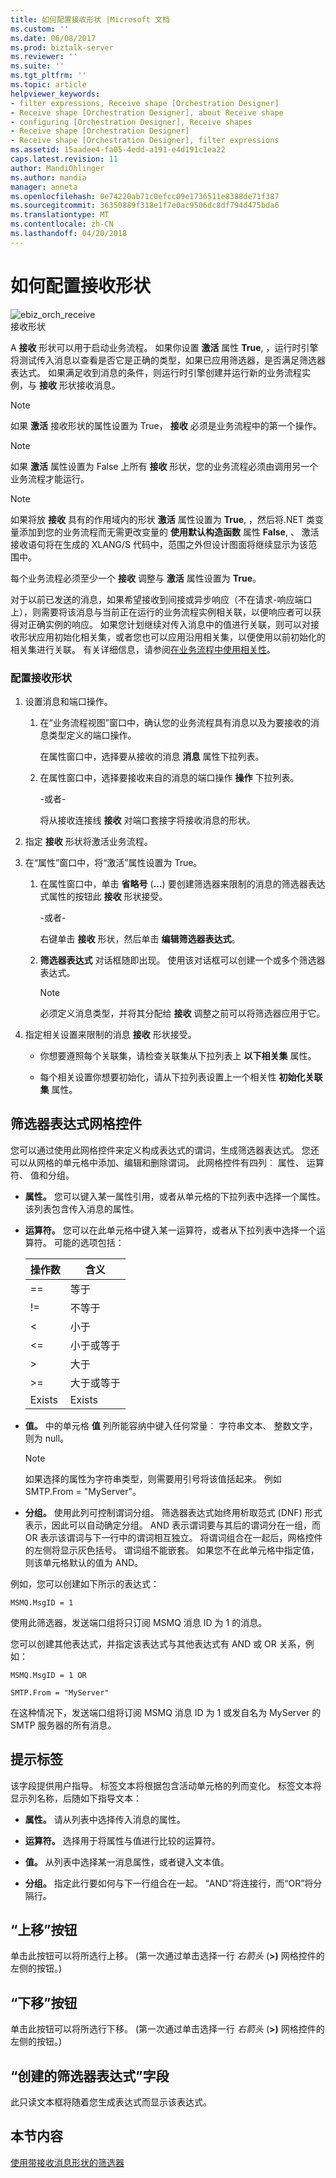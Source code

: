 ```yaml
---
title: 如何配置接收形状 |Microsoft 文档
ms.custom: ''
ms.date: 06/08/2017
ms.prod: biztalk-server
ms.reviewer: ''
ms.suite: ''
ms.tgt_pltfrm: ''
ms.topic: article
helpviewer_keywords:
- filter expressions, Receive shape [Orchestration Designer]
- Receive shape [Orchestration Designer], about Receive shape
- configuring [Orchestration Designer], Receive shapes
- Receive shape [Orchestration Designer]
- Receive shape [Orchestration Designer], filter expressions
ms.assetid: 15aadee4-fa05-4edd-a191-e4d191c1ea22
caps.latest.revision: 11
author: MandiOhlinger
ms.author: mandia
manager: anneta
ms.openlocfilehash: 0e74220ab71c0efcc09e1736511e8388de71f387
ms.sourcegitcommit: 36350889f318e1f7e0ac9506dc8df794d475bda6
ms.translationtype: MT
ms.contentlocale: zh-CN
ms.lasthandoff: 04/20/2018
---
```

# <a name="how-to-configure-the-receive-shape"></a>如何配置接收形状
![](../core/media/ebiz-orch-receive.gif "ebiz_orch_receive")  
接收形状  
  
 A **接收** 形状可以用于启动业务流程。 如果你设置 **激活** 属性 **True**, ，运行时引擎将测试传入消息以查看是否它是正确的类型，如果已应用筛选器，是否满足筛选器表达式。 如果满足收到消息的条件，则运行时引擎创建并运行新的业务流程实例，与 **接收** 形状接收消息。  
  
> [!NOTE]
>  如果 **激活** 接收形状的属性设置为 True， **接收** 必须是业务流程中的第一个操作。  
  
> [!NOTE]
>  如果 **激活** 属性设置为 False 上所有 **接收** 形状，您的业务流程必须由调用另一个业务流程才能运行。  
  
> [!NOTE]
>  如果将放 **接收** 具有的作用域内的形状 **激活** 属性设置为 **True**, ，然后将.NET 类变量添加到您的业务流程而无需更改变量的 **使用默认构造函数** 属性 **False**, 、 激活接收语句将在生成的 XLANG/S 代码中，范围之外但设计图面将继续显示为该范围中。  
  
 每个业务流程必须至少一个 **接收** 调整与 **激活** 属性设置为 **True**。  
  
 对于以前已发送的消息，如果希望接收到间接或异步响应（不在请求-响应端口上），则需要将该消息与当前正在运行的业务流程实例相关联，以便响应者可以获得对正确实例的响应。 如果您计划继续对传入消息中的值进行关联，则可以对接收形状应用初始化相关集，或者您也可以应用沿用相关集，以便使用以前初始化的相关集进行关联。 有关详细信息，请参阅[在业务流程中使用相关性](../core/using-correlations-in-orchestrations.md)。  
  
### <a name="to-configure-a-receive-shape"></a>配置接收形状  
  
1.  设置消息和端口操作。  
  
    1.  在“业务流程视图”窗口中，确认您的业务流程具有消息以及为要接收的消息类型定义的端口操作。  
  
         在属性窗口中，选择要从接收的消息 **消息** 属性下拉列表。  
  
    2.  在属性窗口中，选择要接收来自的消息的端口操作 **操作** 下拉列表。  
  
         -或者-  
  
         将从接收连接线 **接收** 对端口套接字将接收消息的形状。  
  
2.  指定 **接收** 形状将激活业务流程。  
  
3.  在“属性”窗口中，将“激活”属性设置为 True。  
  
    1.  在属性窗口中，单击 **省略号** (**...**) 要创建筛选器来限制的消息的筛选器表达式属性的按钮此 **接收** 形状接受。  
  
         -或者-  
  
         右键单击 **接收** 形状，然后单击 **编辑筛选器表达式**。  
  
    2.  **筛选器表达式** 对话框随即出现。 使用该对话框可以创建一个或多个筛选器表达式。  
  
        > [!NOTE]
        >  必须定义消息类型，并将其分配给 **接收** 调整之前可以将筛选器应用于它。  
  
4.  指定相关设置来限制的消息 **接收** 形状接受。  
  
    -   你想要遵照每个关联集，请检查关联集从下拉列表上 **以下相关集** 属性。  
  
    -   每个相关设置你想要初始化，请从下拉列表设置上一个相关性 **初始化关联集** 属性。  
  
## <a name="filter-expression-grid-control"></a>筛选器表达式网格控件  
 您可以通过使用此网格控件来定义构成表达式的谓词，生成筛选器表达式。 您还可以从网格的单元格中添加、编辑和删除谓词。 此网格控件有四列︰ 属性、 运算符、 值和分组。  
  
-   **属性。** 您可以键入某一属性引用，或者从单元格的下拉列表中选择一个属性。 该列表包含传入消息的属性。  
  
-   **运算符。** 您可以在此单元格中键入某一运算符，或者从下拉列表中选择一个运算符。 可能的选项包括：  
  
    |操作数|含义|  
    |-------------|-------------|  
    |==|等于|  
    |!=|不等于|  
    |<|小于|  
    |\<=|小于或等于|  
    |>|大于|  
    |\>=|大于或等于|  
    |Exists|Exists|  
  
-   **值。** 中的单元格 **值** 列所能容纳中键入任何常量︰ 字符串文本、 整数文字，则为 null。  
  
    > [!NOTE]
    >  如果选择的属性为字符串类型，则需要用引号将该值括起来。 例如 SMTP.From = "MyServer"。  
  
-   **分组。** 使用此列可控制谓词分组。 筛选器表达式始终用析取范式 (DNF) 形式表示，因此可以自动确定分组。 AND 表示谓词要与其后的谓词分在一组，而 OR 表示该谓词与下一行中的谓词相互独立。 将谓词组合在一起后，网格控件的左侧将显示灰色括号。 谓词组不能嵌套。 如果您不在此单元格中指定值，则该单元格默认的值为 AND。  
  
 例如，您可以创建如下所示的表达式：  
  
 `MSMQ.MsgID = 1`  
  
 使用此筛选器，发送端口组将只订阅 MSMQ 消息 ID 为 1 的消息。  
  
 您可以创建其他表达式，并指定该表达式与其他表达式有 AND 或 OR 关系，例如：  
  
 `MSMQ.MsgID = 1 OR`  
  
 `SMTP.From = "MyServer"`  
  
 在这种情况下，发送端口组将订阅 MSMQ 消息 ID 为 1 或发自名为 MyServer 的 SMTP 服务器的所有消息。  
  
## <a name="hint-label"></a>提示标签  
 该字段提供用户指导。 标签文本将根据包含活动单元格的列而变化。 标签文本将显示列名称，后随如下指导文本：  
  
-   **属性。** 请从列表中选择传入消息的属性。  
  
-   **运算符。** 选择用于将属性与值进行比较的运算符。  
  
-   **值。** 从列表中选择某一消息属性，或者键入文本值。  
  
-   **分组。** 指定此行要如何与下一行组合在一起。 “AND”将连接行，而“OR”将分隔行。  
  
## <a name="move-up-button"></a>“上移”按钮  
 单击此按钮可以将所选行上移。 (第一次通过单击选择一行 *右箭头* (**>)** 网格控件的左侧的按钮。)  
  
## <a name="move-down-button"></a>“下移”按钮  
 单击此按钮可以将所选行下移。 (第一次通过单击选择一行 *右箭头* (**>)** 网格控件的左侧的按钮。)  
  
## <a name="filter-expression-created-field"></a>“创建的筛选器表达式”字段  
 此只读文本框将随着您生成表达式而显示该表达式。  
  
## <a name="in-this-section"></a>本节内容  
 [使用带接收消息形状的筛选器](../core/using-filters-with-the-receive-message-shape.md)